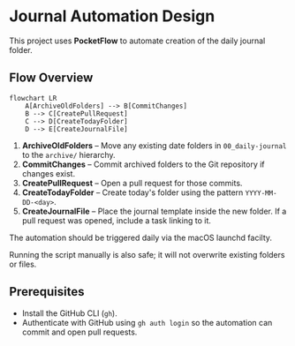 # Journal Automation Design

This project uses **PocketFlow** to automate creation of the daily journal folder.

## Flow Overview

```mermaid
flowchart LR
    A[ArchiveOldFolders] --> B[CommitChanges]
    B --> C[CreatePullRequest]
    C --> D[CreateTodayFolder]
    D --> E[CreateJournalFile]
```

1. **ArchiveOldFolders** – Move any existing date folders in `00_daily-journal` to the `archive/` hierarchy.
2. **CommitChanges** – Commit archived folders to the Git repository if changes exist.
3. **CreatePullRequest** – Open a pull request for those commits.
4. **CreateTodayFolder** – Create today's folder using the pattern `YYYY-MM-DD-<day>`.
5. **CreateJournalFile** – Place the journal template inside the new folder. If a pull request was opened, include a task linking to it.

The automation should be triggered daily via the macOS launchd facilty.

Running the script manually is also safe; it will not overwrite existing folders or files.

## Prerequisites

- Install the GitHub CLI (`gh`).
- Authenticate with GitHub using `gh auth login` so the automation can commit and open pull requests.
